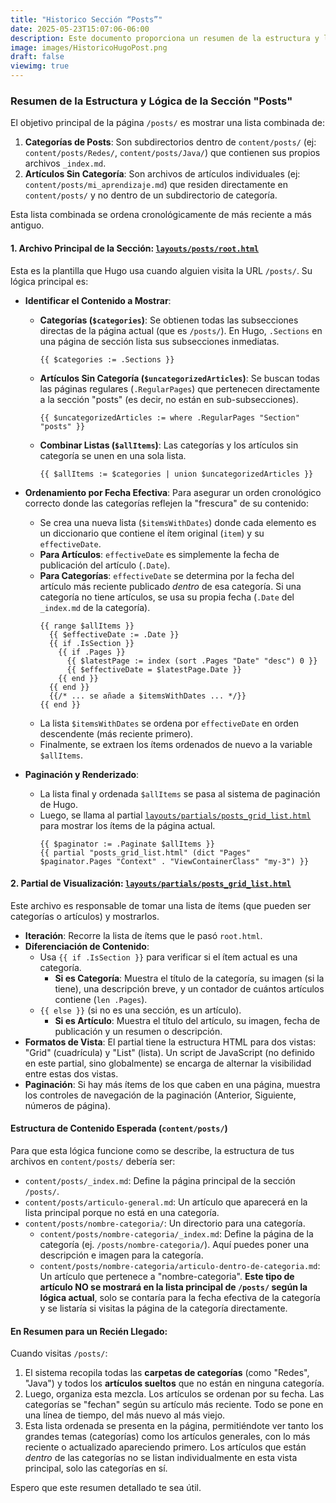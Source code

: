 ```yaml
---
title: "Historico Sección “Posts”"
date: 2025-05-23T15:07:06-06:00
description: Este documento proporciona un resumen de la estructura y lógica de la sección de posts en el sitio Hugo.
image: images/HistoricoHugoPost.png
draft: false
viewimg: true
---
```



### Resumen de la Estructura y Lógica de la Sección "Posts"

El objetivo principal de la página `/posts/` es mostrar una lista combinada de:
1.  **Categorías de Posts**: Son subdirectorios dentro de `content/posts/` (ej: `content/posts/Redes/`, `content/posts/Java/`) que contienen sus propios archivos `_index.md`.
2.  **Artículos Sin Categoría**: Son archivos de artículos individuales (ej: `content/posts/mi_aprendizaje.md`) que residen directamente en `content/posts/` y no dentro de un subdirectorio de categoría.

Esta lista combinada se ordena cronológicamente de más reciente a más antiguo.

#### 1. Archivo Principal de la Sección: [`layouts/posts/root.html`](layouts/posts/root.html:1)

Esta es la plantilla que Hugo usa cuando alguien visita la URL `/posts/`. Su lógica principal es:

*   **Identificar el Contenido a Mostrar**:
    *   **Categorías (`$categories`)**: Se obtienen todas las subsecciones directas de la página actual (que es `/posts/`). En Hugo, `.Sections` en una página de sección lista sus subsecciones inmediatas.
        ```go-html-template
        {{ $categories := .Sections }}
        ```
    *   **Artículos Sin Categoría (`$uncategorizedArticles`)**: Se buscan todas las páginas regulares (`.RegularPages`) que pertenecen directamente a la sección "posts" (es decir, no están en sub-subsecciones).
        ```go-html-template
        {{ $uncategorizedArticles := where .RegularPages "Section" "posts" }}
        ```
    *   **Combinar Listas (`$allItems`)**: Las categorías y los artículos sin categoría se unen en una sola lista.
        ```go-html-template
        {{ $allItems := $categories | union $uncategorizedArticles }}
        ```

*   **Ordenamiento por Fecha Efectiva**:
    Para asegurar un orden cronológico correcto donde las categorías reflejen la "frescura" de su contenido:
    *   Se crea una nueva lista (`$itemsWithDates`) donde cada elemento es un diccionario que contiene el ítem original (`item`) y su `effectiveDate`.
    *   **Para Artículos**: `effectiveDate` es simplemente la fecha de publicación del artículo (`.Date`).
    *   **Para Categorías**: `effectiveDate` se determina por la fecha del artículo más reciente publicado *dentro* de esa categoría. Si una categoría no tiene artículos, se usa su propia fecha (`.Date` del `_index.md` de la categoría).
        ```go-html-template
        {{ range $allItems }}
          {{ $effectiveDate := .Date }}
          {{ if .IsSection }}
            {{ if .Pages }}
              {{ $latestPage := index (sort .Pages "Date" "desc") 0 }}
              {{ $effectiveDate = $latestPage.Date }}
            {{ end }}
          {{ end }}
          {{/* ... se añade a $itemsWithDates ... */}}
        {{ end }}
        ```
    *   La lista `$itemsWithDates` se ordena por `effectiveDate` en orden descendente (más reciente primero).
    *   Finalmente, se extraen los ítems ordenados de nuevo a la variable `$allItems`.

*   **Paginación y Renderizado**:
    *   La lista final y ordenada `$allItems` se pasa al sistema de paginación de Hugo.
    *   Luego, se llama al partial [`layouts/partials/posts_grid_list.html`](layouts/partials/posts_grid_list.html:1) para mostrar los ítems de la página actual.
        ```go-html-template
        {{ $paginator := .Paginate $allItems }}
        {{ partial "posts_grid_list.html" (dict "Pages" $paginator.Pages "Context" . "ViewContainerClass" "my-3") }}
        ```

#### 2. Partial de Visualización: [`layouts/partials/posts_grid_list.html`](layouts/partials/posts_grid_list.html:1)

Este archivo es responsable de tomar una lista de ítems (que pueden ser categorías o artículos) y mostrarlos.

*   **Iteración**: Recorre la lista de ítems que le pasó `root.html`.
*   **Diferenciación de Contenido**:
    *   Usa `{{ if .IsSection }}` para verificar si el ítem actual es una categoría.
        *   **Si es Categoría**: Muestra el título de la categoría, su imagen (si la tiene), una descripción breve, y un contador de cuántos artículos contiene (`len .Pages`).
    *   `{{ else }}` (si no es una sección, es un artículo).
        *   **Si es Artículo**: Muestra el título del artículo, su imagen, fecha de publicación y un resumen o descripción.
*   **Formatos de Vista**: El partial tiene la estructura HTML para dos vistas: "Grid" (cuadrícula) y "List" (lista). Un script de JavaScript (no definido en este partial, sino globalmente) se encarga de alternar la visibilidad entre estas dos vistas.
*   **Paginación**: Si hay más ítems de los que caben en una página, muestra los controles de navegación de la paginación (Anterior, Siguiente, números de página).

#### Estructura de Contenido Esperada (`content/posts/`)

Para que esta lógica funcione como se describe, la estructura de tus archivos en `content/posts/` debería ser:

*   `content/posts/_index.md`: Define la página principal de la sección `/posts/`.
*   `content/posts/articulo-general.md`: Un artículo que aparecerá en la lista principal porque no está en una categoría.
*   `content/posts/nombre-categoria/`: Un directorio para una categoría.
    *   `content/posts/nombre-categoria/_index.md`: Define la página de la categoría (ej. `/posts/nombre-categoria/`). Aquí puedes poner una descripción e imagen para la categoría.
    *   `content/posts/nombre-categoria/articulo-dentro-de-categoria.md`: Un artículo que pertenece a "nombre-categoria". **Este tipo de artículo NO se mostrará en la lista principal de `/posts/` según la lógica actual**, solo se contaría para la fecha efectiva de la categoría y se listaría si visitas la página de la categoría directamente.

#### En Resumen para un Recién Llegado:

Cuando visitas `/posts/`:

1.  El sistema recopila todas las **carpetas de categorías** (como "Redes", "Java") y todos los **artículos sueltos** que no están en ninguna categoría.
2.  Luego, organiza esta mezcla. Los artículos se ordenan por su fecha. Las categorías se "fechan" según su artículo más reciente. Todo se pone en una línea de tiempo, del más nuevo al más viejo.
3.  Esta lista ordenada se presenta en la página, permitiéndote ver tanto los grandes temas (categorías) como los artículos generales, con lo más reciente o actualizado apareciendo primero. Los artículos que están *dentro* de las categorías no se listan individualmente en esta vista principal, solo las categorías en sí.

Espero que este resumen detallado te sea útil.